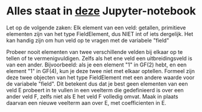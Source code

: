 # Alles staat in [deze](http://htmlpreview.github.io/?https://github.com/Nikdwal/finite-fields/blob/master/notebook.html) Jupyter-notebook

Let op de volgende zaken:
Elk element van een veld: getallen, primitieve elementen zijn van het type FieldElement, dus NIET int of iets dergelijk. Het kan handig zijn om hun veld op te vragen met de variabele "field"

Probeer nooit elementen van twee verschillende velden bij elkaar op te tellen of te vermenigvuldigen. Zelfs als het ene veld een uitbreidingsveld is van een ander. Bijvoorbeeld: als je een element "1" in GF(2) hebt, en een element "1" in GF(4), kun je deze twee niet met elkaar optellen. Formeel zijn deze twee objecten van het type FieldElement met een andere waarde voor de variabele "field".
Dit betekent dus dat je best geen elementen van een veld E probeert in te vullen in een veelterm die gedefinieerd is over een ander veld F, zelfs niet als E het veld F volledig omvat. Maak in plaats daarvan een nieuwe veelterm aan over E, met coefficienten in E.
